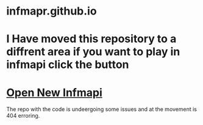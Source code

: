 # infmapr.github.io
<h1> I Have moved this repository to a diffrent area if you want to play in infmapi click the button</h1>


<!DOCTYPE html>
<html>
<head>
  
</head>
<body>
  
 # <a href="https://infmapi.netlify.app" class="cool-button">Open New Infmapi</a>
      
  </center>
</body>
</html>

The repo with the code is undeergoing some issues and at the movement is 404 erroring.
